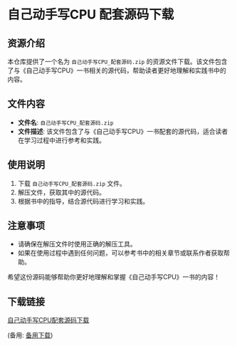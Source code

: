 # 自己动手写CPU 配套源码下载

## 资源介绍

本仓库提供了一个名为 `自己动手写CPU_配套源码.zip` 的资源文件下载。该文件包含了与《自己动手写CPU》一书相关的源代码，帮助读者更好地理解和实践书中的内容。

## 文件内容

- **文件名**: `自己动手写CPU_配套源码.zip`
- **文件描述**: 该文件包含了与《自己动手写CPU》一书配套的源代码，适合读者在学习过程中进行参考和实践。

## 使用说明

1. 下载 `自己动手写CPU_配套源码.zip` 文件。
2. 解压文件，获取其中的源代码。
3. 根据书中的指导，结合源代码进行学习和实践。

## 注意事项

- 请确保在解压文件时使用正确的解压工具。
- 如果在使用过程中遇到任何问题，可以参考书中的相关章节或联系作者获取帮助。

希望这份源码能够帮助你更好地理解和掌握《自己动手写CPU》一书的内容！

## 下载链接
[自己动手写CPU配套源码下载](https://pan.quark.cn/s/5307b0f7e54c) 

(备用: [备用下载](https://pan.baidu.com/s/1paVkTrIMoSNWAqgKqyq4nQ?pwd=njvu))
